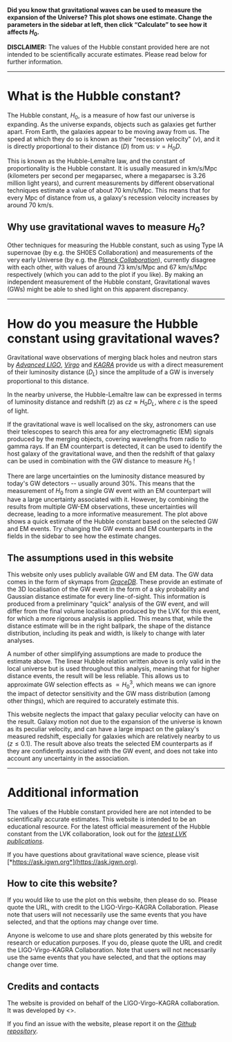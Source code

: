 **Did you know that gravitational waves can be used to measure the expansion of the Universe?
This plot shows one estimate.
Change the parameters in the sidebar at left, then click “Calculate” to see how it affects $H_0$.**

**DISCLAIMER:** The values of the Hubble constant provided here are not
intended to be scientifically accurate estimates.
Please read below for further information.

---

# What is the Hubble constant?

The Hubble constant, $H_0$​, is a measure of how fast our universe is expanding.
As the universe expands, objects such as galaxies get further apart.
From Earth, the galaxies appear to be moving away from us.
The speed at which they do so is known as their \"recession velocity\" ($v$),
and it is directly proportional to their distance ($D$) from us: $v = H_0 D$.

This is known as the Hubble-Lemaître law, and the constant of
proportionality is the Hubble constant.
It is usually measured in km/s/Mpc (kilometers per second per megaparsec, where a megaparsec is 3.26 million light years),
and current measurements by different observational techniques estimate a value of about 70 km/s/Mpc.
This means that for every Mpc of distance from us,
a galaxy's recession velocity increases by around 70 km/s.

## Why use gravitational waves to measure $H_0$?

Other techniques for measuring the Hubble constant, such as using Type IA supernovae (by e.g. the SH0ES Collaboration)
and measurements of the very early Universe (by e.g. the [*Planck Collaboration*](https://www.cosmos.esa.int/web/planck/planck-collaboration)),
currently disagree with each other, with values of around 73 km/s/Mpc and 67 km/s/Mpc respectively
(which you can add to the plot if you like).
By making an independent measurement of the Hubble constant,
Gravitational waves (GWs) might be able to shed light on this apparent discrepancy.

---

# How do you measure the Hubble constant using gravitational waves?

Gravitational wave observations of merging black holes and neutron stars by [*Advanced LIGO*](https://www.ligo.org/about.php),
[*Virgo*](https://www.virgo-gw.eu/) and [*KAGRA*](https://gwcenter.icrr.u-tokyo.ac.jp/en/) provide us with a
direct measurement of their luminosity distance ($D_L$​) since the
amplitude of a GW is inversely proportional to this distance.

In the nearby universe, the Hubble-Lemaître law can be expressed in
terms of luminosity distance and redshift ($z$) as $cz \approx H_0 D_L$​​, where $c$ is the speed of light.

If the gravitational wave is well localised on the sky, astronomers can
use their telescopes to search this area for any electromagnetic (EM) signals produced by the merging objects,
covering wavelengths from radio to gamma rays.
If an EM counterpart is detected, it can be used to
identify the host galaxy of the gravitational wave, and then the
redshift of that galaxy can be used in combination with the GW distance
to measure $H_0$ !

There are large uncertainties on the luminosity distance measured by today\'s GW detectors \-- usually around 30%.
This means that the measurement of $H_0$ from a single GW event with an EM counterpart
will have a large uncertainty associated with it.
However, by combining the
results from multiple GW-EM observations, these uncertainties will
decrease, leading to a more informative measurement.
The plot above shows a quick estimate of the Hubble constant based on the selected GW and EM events.
Try changing the GW events and EM counterparts in the fields in the sidebar to see how the estimate changes.

## The assumptions used in this website

This website only uses publicly available GW and EM data.
The GW data comes in the form of skymaps from [*GraceDB*](https://gracedb.ligo.org/).
These provide an estimate of the 3D localisation of the GW event in the form of a sky probability and Gaussian distance estimate for every line-of-sight.
This information is produced from a preliminary \"quick\" analysis of the GW event,
and will differ from the final volume localisation produced by the LVK for this event,
for which a more rigorous analysis is applied.
This means that, while the distance estimate will be in the right ballpark,
the shape of the distance distribution, including its peak and width, is likely to change with later analyses.

A number of other simplifying assumptions are made to produce the estimate above.
The linear Hubble relation written above is only valid
in the local universe but is used throughout this analysis, meaning that
for higher distance events, the result will be less reliable.
This allows us to approximate GW selection effects as $\propto {H_0}^3$,
which means we can ignore the impact of detector sensitivity and the GW mass
distribution (among other things), which are required to accurately estimate this.

This website neglects the impact that galaxy peculiar velocity can have on the result.
Galaxy motion not due to the expansion of the universe is
known as its peculiar velocity, and can have a large impact on the
galaxy\'s measured redshift, especially for galaxies which are
relatively nearby to us ($z \leq 0.1$).
The result above also treats the selected EM counterparts as if they are confidently associated with the GW event,
and does not take into account any uncertainty in the association.

---

# Additional information

The values of the Hubble constant provided here are not intended to be
scientifically accurate estimates.
This website is intended to be an
educational resource.
For the latest official measurement of the Hubble constant from the LVK collaboration,
look out for the [*latest LVK publications*](https://pnp.ligo.org/ppcomm/Papers.html).

If you have questions about gravitational wave science, please visit
[*https://ask.igwn.org*](https://ask.igwn.org).

## How to cite this website?

If you would like to use the plot on this website, then please do so.
Please quote the URL, with credit to the LIGO-Virgo-KAGRA Collaboration.
Please note that users will not necessarily use the same events that you
have selected, and that the options may change over time.

Anyone is welcome to use and share  plots generated by this website for research
or  education  purposes.  If  you  do,  please quote  the  URL  and  credit  the
LIGO-Virgo-KAGRA Collaboration.
Note that users will not necessarily use the same
events that you have selected, and that the options may change over time.

## Credits and contacts

The website is provided on behalf of the LIGO-Virgo-KAGRA collaboration.
It was developed by \<\>.

If you find an issue with the website, please report it on the [*Github
repository*](https://github.com/igwn/h0-website).

